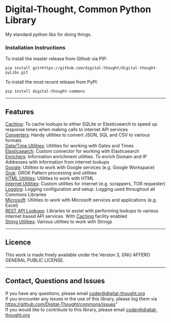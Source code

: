 # Digital-Thought, Common Python Library

My standard python libs for doing things.


### Installation Instructions

To install the master release from Github via PIP:<br>
```shell script
pip install git+https://github.com/digital-thought/digital-thought-pyLibs.git
```
To install the most recent release from PyPI:<br>
```shell script
pip install digital-thought-commons
```
***
## Features
[Caching](digital_thought_commons/cache/README.md): To cache lookups to either SQLite or Elasticsearch to speed up response times when making calls to internet API services<br>
[Converters](digital_thought_commons/converters/README.md): Handy utilities to convert JSON, SQL and CSV to various formats<br>
[Date/Time Utilities](digital_thought_commons/date_utils/README.md): Utilities for working with Dates and Times<br>
[Elasticsearch](digital_thought_commons/elasticsearch/README.md): Custom connector for working with Elasticsearch<br>
[Enrichers](digital_thought_commons/enrichers/README.md): Information enrichment utilities.  To enrich Domain and IP Addresses with information from internet lookups<br>
[Google](digital_thought_commons/google/README.md): Utilities to work with Google services (e.g. Google Workspace)<br>
[Grok](digital_thought_commons/grok/README.md): GROK Pattern processing and utilities<br>
[HTML Utilities](digital_thought_commons/html_utils/README.md): Utilities to work with HTML<br>
[Internet Utilities](digital_thought_commons/internet/README.md): Custom utilities for internet (e.g. scrappers, TOR requester)<br>
[Logging](digital_thought_commons/logging/README.md): Logging configuration and setup.  Logging used throughout all Commons Libraries<br>
[Microsoft](digital_thought_commons/microsoft/README.md): Utilities to work with Microsoft services and applications (e.g. Excel)<br>
[REST API Lookups](digital_thought_commons/restful_lookups/README.md): Libraries to assist with performing lookups to various internet based API services.  With [Caching](digital_thought_commons/cache/README.md) facility enabled<br>
[String Utilities](digital_thought_commons/string_utils/README.md): Various utilities to work with Strings

***
## Licence
This work is made freely available under the Version 3, GNU AFFERO GENERAL PUBLIC LICENSE.

***
## Contact, Questions and Issues
If you have any questions, please email [coder@digital-thought.org](mailto:coder@digital-thought.org?subject=[Question:digital-thought-commons])<br>
If you encounter any issues in the use of this library, please log them via https://github.com/Digital-Thought/commons/issues" <br>
If you would like to contribute to this library, please email [coder@digital-thought.org](mailto:coder@digital-thought.org?subject=[Question:digital-thought-commons])
